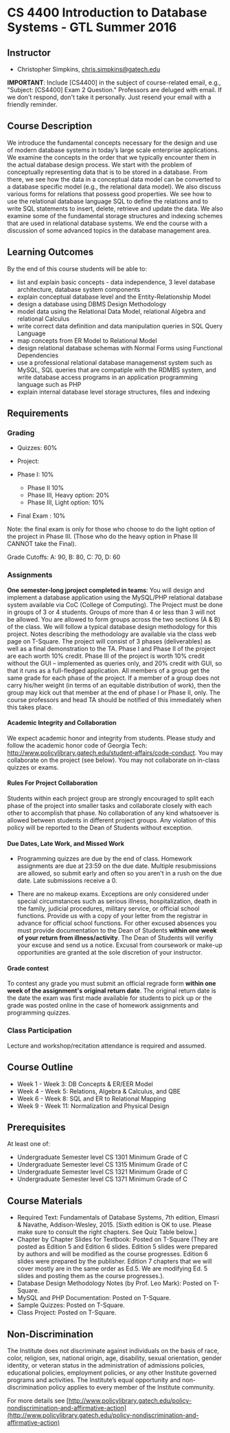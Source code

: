 # CS 4400 Introduction to Database Systems - GTL Summer 2016

## Instructor

* Christopher Simpkins, chris.simpkins@gatech.edu

**IMPORTANT**: Include [CS4400] in the subject of course-related email, e.g., "Subject: [CS4400] Exam 2 Question." Professors are deluged with email. If we don't respond, don't take it personally. Just resend your email with a friendly reminder.

## Course Description

We introduce the fundamental concepts necessary for the design and use of modern database systems in today’s large scale enterprise applications. We examine the concepts in the order that we typically encounter them in the actual database design process. We start with the problem of conceptually representing data that is to be stored in a database. From there, we see how the data in a conceptual data model can be converted to a database specific model (e.g., the relational data model). We also discuss various forms for relations that possess good properties. We see how to use the relational database language SQL to define the relations and to write SQL statements to insert, delete, retrieve and update the data. We also examine some of the fundamental storage structures and indexing schemes that are used in relational database systems. We end the course with a discussion of some advanced topics in the database management area.

## Learning Outcomes

By the end of this course students will be able to:

* list and explain basic concepts - data independence, 3 level database architecture, database system components
* explain conceptual database level and the Entity-Relationship Model
* design a database using DBMS Design Methodology
* model data using the Relational Data Model, relational Algebra and relational Calculus
* write correct data definition and data manipulation queries in SQL Query Language
* map concepts from ER Model to Relational Model
* design relational database schemas with Normal Forms using Functional Dependencies
* use a professional relational database managemenst system such as MySQL, SQL queries that are compatiple with the RDMBS system, and write database access programs in an application programming language such as PHP
* explain internal database level storage structures, files and indexing


## Requirements

### Grading

* Quizzes: 60%
* Project:

* Phase I: 10%
  * Phase II 10%
  * Phase III, Heavy option:  20%
  * Phase III, Light option:  10%

* Final Exam : 10%

Note: the final exam is only for those who choose to do the light option of the project in Phase III. (Those who do the heavy option in Phase III CANNOT take the Final).

Grade Cutoffs: A: 90, B: 80, C: 70, D: 60

### Assignments

**One semester-long jproject completed in teams**: You will design and implement a database application using the MySQL/PHP relational database system available via CoC (College of Computing). The Project must be done in groups of 3 or 4 students. Groups of more than 4 or less than 3 will not be allowed. You are allowed to form groups across the two sections (A & B) of the class. We will follow a typical database design methodology for this project. Notes describing the methodology are available via the class web page on T-Square. The project will consist of 3 phases (deliverables) as well as a final demonstration to the TA. Phase I and Phase II of the project are each worth 10% credit. Phase III of the project is worth 10% credit without the GUI – implemented as queries only, and 20% credit with GUI, so that it runs as a full-fledged application. All members of a group get the same grade for each phase of the project. If a member of a group does not carry his/her weight (in terms of an equitable distribution of work), then the group may kick out that member at the end of phase I or Phase II, only. The course professors and head TA should be notified of this immediately when this takes place.

#### Academic Integrity and Collaboration

We expect academic honor and integrity from students. Please study and follow the academic honor code of Georgia Tech: http://www.policylibrary.gatech.edu/student-affairs/code-conduct. You may collaborate on the project (see below). You may not collaborate on in-class quizzes or exams.

#### Rules For Project Collaboration

Students within each project group are strongly encouraged to split each phase of the project into smaller tasks and collaborate closely with each other to accomplish that phase. No collaboration of any kind whatsoever is allowed between students in different project groups. Any violation of this policy will be reported to the Dean of Students without exception.

#### Due Dates, Late Work, and Missed Work

* Programming quizzes are due by the end of class. Homework assignments are due at 23:59 on the due date. Multiple resubmissions are allowed, so submit early and often so you aren't in a rush on the due date. Late submissions receive a 0.

* There are no makeup exams. Exceptions are only considered under special circumstances such as serious illness, hospitalization, death in the family, judicial procedures, military service, or official school functions. Provide us with a copy of your letter from the registrar in advance for official school functions. For other excused absences you must provide documentation to the Dean of Students **within one week of your return from illness/activity**. The Dean of Students will verifiy your excuse and send us a notice. Excusal from coursework or make-up opportunities are granted at the sole discretion of your instructor.

#### Grade contest

To contest any grade you must submit an official regrade form **within one week of the assignment's original return date**. The original return date is the date the exam was first made available for students to pick up or the grade was posted online in the case of homework assignments and programming quizzes.

### Class Participation

Lecture and workshop/recitation attendance is required and assumed.

## Course Outline

* Week 1 - Week 3: DB Concepts & ER/EER  Model
* Week 4 - Week 5: Relations, Algebra & Calculus, and QBE
* Week 6 - Week 8: SQL and ER to Relational Mapping
* Week 9 - Week 11: Normalization and Physical Design

## Prerequisites

At least one of:

* Undergraduate Semester level CS 1301 Minimum Grade of C
* Undergraduate Semester level CS 1315 Minimum Grade of C
* Undergraduate Semester level CS 1321 Minimum Grade of C
* Undergraduate Semester level CS 1371 Minimum Grade of C

## Course Materials

* Required Text: Fundamentals of Database Systems, 7th edition, Elmasri & Navathe, Addison-Wesley, 2015. [Sixth edition is OK to use. Please make sure to consult the right chapters. See Quiz Table below.]
* Chapter by Chapter Slides for Textbook: Posted on T-Square (They are posted as Edition 5 and Edition 6 slides. Edition 5 slides were prepared by authors and will be modified as the course progresses. Edition 6 slides were prepared by the publisher. Edition 7 chapters that we will cover mostly are in the same order as Ed.5. We are modifying Ed. 5 slides and posting them as the course progresses.).
* Database Design Methodology Notes (by Prof. Leo Mark): Posted on T-Square.
* MySQL and PHP Documentation: Posted on T-Square.
* Sample Quizzes: Posted on T-Square.
* Class Project: Posted on T-Square.

## Non-Discrimination

The Institute does not discriminate against individuals on the basis of race, color, religion, sex, national origin, age, disability, sexual orientation, gender identity, or veteran status in the administration of admissions policies, educational policies, employment policies, or any other Institute governed programs and activities. The Institute’s equal opportunity and non-discrimination policy applies to every member of the Institute community.

For more details see [http://www.policylibrary.gatech.edu/policy-nondiscrimination-and-affirmative-action](http://www.policylibrary.gatech.edu/policy-nondiscrimination-and-affirmative-action)
